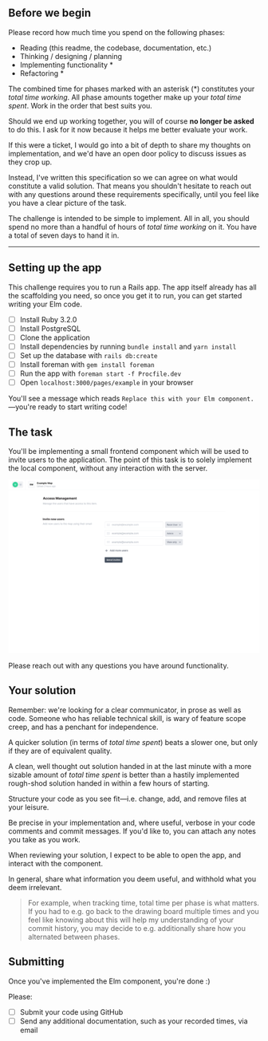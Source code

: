 ## Before we begin

Please record how much time you spend on the following phases:

- Reading (this readme, the codebase, documentation, etc.)
- Thinking / designing / planning
- Implementing functionality \*
- Refactoring \*

The combined time for phases marked with an asterisk (\*) constitutes your *total time working*. All phase amounts together make up your *total time spent*. Work in the order that best suits you.

Should we end up working together, you will of course **no longer be asked** to do this. I ask for it now because it helps me better evaluate your work.

If this were a ticket, I would go into a bit of depth to share my thoughts on implementation, and we'd have an open door policy to discuss issues as they crop up.
 
Instead, I've written this specification so we can agree on what would constitute a valid solution. That means you shouldn't hesitate to reach out with any questions around these requirements specifically, until you feel like you have a clear picture of the task.

The challenge is intended to be simple to implement. All in all, you should spend no more than a handful of hours of *total time working* on it. You have a total of seven days to hand it in.

---

## Setting up the app

This challenge requires you to run a Rails app. The app itself already has all the scaffolding you need, so once you get it to run, you can get started writing your Elm code.

- [ ] Install Ruby 3.2.0
- [ ] Install PostgreSQL
- [ ] Clone the application
- [ ] Install dependencies by running `bundle install` and `yarn install`
- [ ] Set up the database with `rails db:create`
- [ ] Install foreman with `gem install foreman`
- [ ] Run the app with `foreman start -f Procfile.dev`
- [ ] Open `localhost:3000/pages/example` in your browser

You'll see a message which reads `Replace this with your Elm component.`—you're ready to start writing code!

## The task

You'll be implementing a small frontend component which will be used to invite users to the application. The point of this task is to solely implement the local component, without any interaction with the server.

![Screenshot](./public/screenshot.png)

Please reach out with any questions you have around functionality.

## Your solution

Remember: we're looking for a clear communicator, in prose as well as code. Someone who has reliable technical skill, is wary of feature scope creep, and has a penchant for independence.

A quicker solution (in terms of *total time spent*) beats a slower one, but only if they are of equivalent quality.

A clean, well thought out solution handed in at the last minute with a more sizable amount of *total time spent* is better than a hastily implemented rough-shod solution handed in within a few hours of starting.

Structure your code as you see fit—i.e. change, add, and remove files at your leisure.

Be precise in your implementation and, where useful, verbose in your code comments and commit messages. If you'd like to, you can attach any notes you take as you work.

When reviewing your solution, I expect to be able to open the app, and interact with the component.

In general, share what information you deem useful, and withhold what you deem irrelevant.

> For example, when tracking time, total time per phase is what matters. If you had to e.g. go back to the drawing board multiple times and you feel like knowing about this will help my understanding of your commit history, you may decide to e.g. additionally share how you alternated between phases.

## Submitting

Once you've implemented the Elm component, you're done :)

Please:
- [ ] Submit your code using GitHub
- [ ] Send any additional documentation, such as your recorded times, via email
